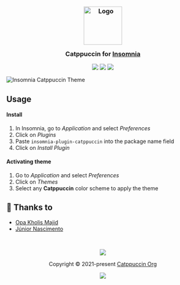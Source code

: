 <h3 align="center">
    <img src="https://raw.githubusercontent.com/catppuccin/catppuccin/main/assets/logos/exports/1544x1544_circle.png" width="100" alt="Logo"/><br/>
	<img src="https://raw.githubusercontent.com/catppuccin/catppuccin/main/assets/misc/transparent.png" height="30" width="0px"/>
	Catppuccin for <a href="https://insomnia.rest/">Insomnia</a>
    <img src="https://raw.githubusercontent.com/catppuccin/catppuccin/main/assets/misc/transparent.png" height="30" width="0px"/>
</h3>

<p align="center">
    <a href="https://github.com/catppuccin/insomnia/stargazers"><img src="https://img.shields.io/github/stars/catppuccin/insomnia?colorA=363a4f&colorB=b7bdf8&style=for-the-badge"></a>
	<a href="https://github.com/catppuccin/insomnia/issues"><img src="https://img.shields.io/github/issues/catppuccin/insomnia?colorA=363a4f&colorB=f5a97f&style=for-the-badge"></a>
	<a href="https://github.com/catppuccin/insomnia/contributors"><img src="https://img.shields.io/github/contributors/catppuccin/insomnia?colorA=363a4f&colorB=a6da95&style=for-the-badge"></a>
</p>

![Insomnia Catppuccin Theme](assets/preview.png)

## Usage

#### Install

1. In Insomnia, go to _Application_ and select _Preferences_
2. Click on _Plugins_
3. Paste `insomnia-plugin-catppuccin` into the package name field
4. Click on _Install Plugin_

#### Activating theme

1. Go to _Application_ and select _Preferences_
2. Click on _Themes_
3. Select any **Catppuccin** color scheme to apply the theme

## 💝 Thanks to

-   [Opa Kholis Majid](https://github.com/opakholis)
-   [Júnior Nascimento](https://github.com/krymancer)

&nbsp;

<p align="center">
    <img src="https://raw.githubusercontent.com/catppuccin/catppuccin/main/assets/footers/gray0_ctp_on_line.svg?sanitize=true" />
</p>

<p align="center">
    Copyright &copy; 2021-present <a href="https://github.com/catppuccin" target="_blank">Catppuccin Org</a>
</p>

<p align="center">
    <a href="https://github.com/catppuccin/catppuccin/blob/main/LICENSE"><img src="https://img.shields.io/static/v1.svg?style=for-the-badge&label=License&message=MIT&logoColor=d9e0ee&colorA=363a4f&colorB=b7bdf8"/></a>
</p>

